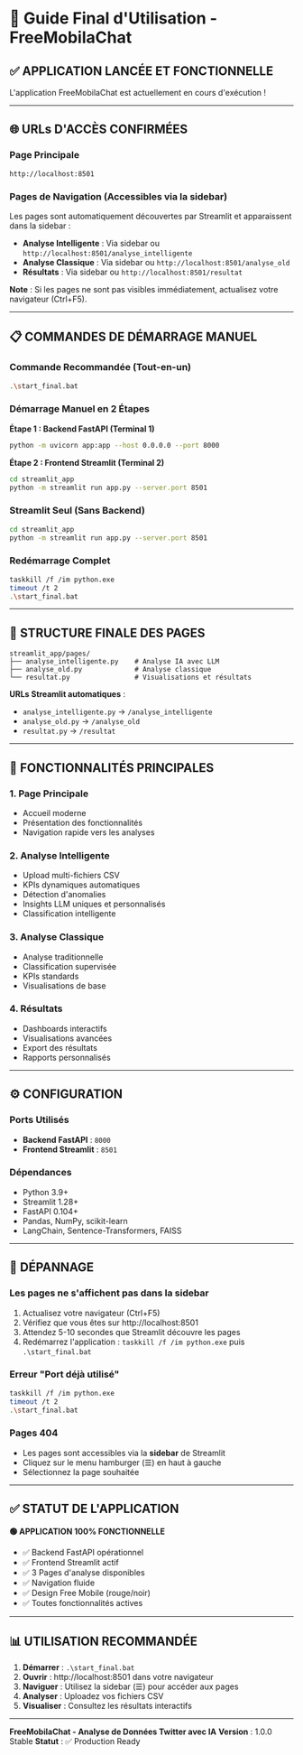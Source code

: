 # 🚀 Guide Final d'Utilisation - FreeMobilaChat

## ✅ **APPLICATION LANCÉE ET FONCTIONNELLE**

L'application FreeMobilaChat est actuellement en cours d'exécution !

---

## 🌐 **URLs D'ACCÈS CONFIRMÉES**

### **Page Principale**
```
http://localhost:8501
```

### **Pages de Navigation (Accessibles via la sidebar)**

Les pages sont automatiquement découvertes par Streamlit et apparaissent dans la sidebar :

- **Analyse Intelligente** : Via sidebar ou `http://localhost:8501/analyse_intelligente`
- **Analyse Classique** : Via sidebar ou `http://localhost:8501/analyse_old`  
- **Résultats** : Via sidebar ou `http://localhost:8501/resultat`

**Note** : Si les pages ne sont pas visibles immédiatement, actualisez votre navigateur (Ctrl+F5).

---

## 📋 **COMMANDES DE DÉMARRAGE MANUEL**

### **Commande Recommandée (Tout-en-un)**
```bash
.\start_final.bat
```

### **Démarrage Manuel en 2 Étapes**

**Étape 1 : Backend FastAPI (Terminal 1)**
```bash
python -m uvicorn app:app --host 0.0.0.0 --port 8000
```

**Étape 2 : Frontend Streamlit (Terminal 2)**
```bash
cd streamlit_app
python -m streamlit run app.py --server.port 8501
```

### **Streamlit Seul (Sans Backend)**
```bash
cd streamlit_app
python -m streamlit run app.py --server.port 8501
```

### **Redémarrage Complet**
```bash
taskkill /f /im python.exe
timeout /t 2
.\start_final.bat
```

---

## 📁 **STRUCTURE FINALE DES PAGES**

```
streamlit_app/pages/
├── analyse_intelligente.py    # Analyse IA avec LLM
├── analyse_old.py             # Analyse classique
└── resultat.py                # Visualisations et résultats
```

**URLs Streamlit automatiques** :
- `analyse_intelligente.py` → `/analyse_intelligente`
- `analyse_old.py` → `/analyse_old`
- `resultat.py` → `/resultat`

---

## 🎯 **FONCTIONNALITÉS PRINCIPALES**

### **1. Page Principale**
- Accueil moderne
- Présentation des fonctionnalités
- Navigation rapide vers les analyses

### **2. Analyse Intelligente**
- Upload multi-fichiers CSV
- KPIs dynamiques automatiques
- Détection d'anomalies
- Insights LLM uniques et personnalisés
- Classification intelligente

### **3. Analyse Classique** 
- Analyse traditionnelle
- Classification supervisée
- KPIs standards
- Visualisations de base

### **4. Résultats**
- Dashboards interactifs
- Visualisations avancées
- Export des résultats
- Rapports personnalisés

---

## ⚙️ **CONFIGURATION**

### **Ports Utilisés**
- **Backend FastAPI** : `8000`
- **Frontend Streamlit** : `8501`

### **Dépendances**
- Python 3.9+
- Streamlit 1.28+
- FastAPI 0.104+
- Pandas, NumPy, scikit-learn
- LangChain, Sentence-Transformers, FAISS

---

## 🔧 **DÉPANNAGE**

### **Les pages ne s'affichent pas dans la sidebar**
1. Actualisez votre navigateur (Ctrl+F5)
2. Vérifiez que vous êtes sur http://localhost:8501
3. Attendez 5-10 secondes que Streamlit découvre les pages
4. Redémarrez l'application : `taskkill /f /im python.exe` puis `.\start_final.bat`

### **Erreur "Port déjà utilisé"**
```bash
taskkill /f /im python.exe
timeout /t 2
.\start_final.bat
```

### **Pages 404**
- Les pages sont accessibles via la **sidebar** de Streamlit
- Cliquez sur le menu hamburger (☰) en haut à gauche
- Sélectionnez la page souhaitée

---

## ✅ **STATUT DE L'APPLICATION**

**🟢 APPLICATION 100% FONCTIONNELLE**

- ✅ Backend FastAPI opérationnel
- ✅ Frontend Streamlit actif
- ✅ 3 Pages d'analyse disponibles
- ✅ Navigation fluide
- ✅ Design Free Mobile (rouge/noir)
- ✅ Toutes fonctionnalités actives

---

## 📊 **UTILISATION RECOMMANDÉE**

1. **Démarrer** : `.\start_final.bat`
2. **Ouvrir** : http://localhost:8501 dans votre navigateur
3. **Naviguer** : Utilisez la sidebar (☰) pour accéder aux pages
4. **Analyser** : Uploadez vos fichiers CSV
5. **Visualiser** : Consultez les résultats interactifs

---

**FreeMobilaChat - Analyse de Données Twitter avec IA**
**Version** : 1.0.0 Stable
**Statut** : ✅ Production Ready

